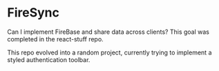 # FireSync
Can I implement FireBase and share data across clients?
This goal was completed in the react-stuff repo.

This repo evolved into a random project, currently trying to implement a styled authentication toolbar.
